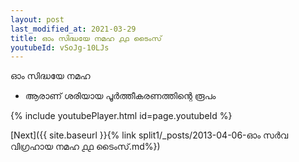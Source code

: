 ```yaml
---
layout: post
last_modified_at: 2021-03-29
title: ഓം സിദ്ധയേ നമഹ ൧൧ ടൈംസ്
youtubeId: vSoJg-10LJs
---
```

 
 
 ഓം സിദ്ധയേ നമഹ 
 
 -  ആരാണ് ശരിയായ പൂർത്തീകരണത്തിന്റെ രൂപം 
 
  
 
  
 
 
 
 
 
 


{% include youtubePlayer.html id=page.youtubeId %}
 
[Next]({{ site.baseurl }}{% link  split1/_posts/2013-04-06-ഓം സർവ വിഗ്രഹായ നമഹ ൧൧ ടൈംസ്.md%})
 
